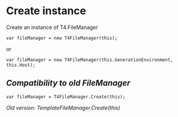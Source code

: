 # Create instance

Create an instance of T4.FileManager

```
var fileManager = new T4FileManager(this);
```
or

```
var fileManager = new T4FileManager(this.GenerationEnvironment, this.Host);
```

## *Compatibility to old FileManager*

```
var fileManager = T4FileManager.Create(this);
```

 *Old version: TemplateFileManager.Create(this)*

